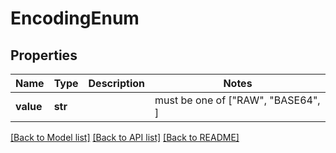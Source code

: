 # EncodingEnum


## Properties
Name | Type | Description | Notes
------------ | ------------- | ------------- | -------------
**value** | **str** |  |  must be one of ["RAW", "BASE64", ]

[[Back to Model list]](../README.md#documentation-for-models) [[Back to API list]](../README.md#documentation-for-api-endpoints) [[Back to README]](../README.md)


